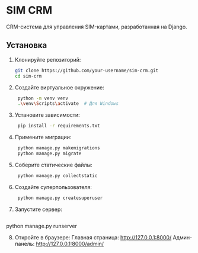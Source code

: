 # SIM CRM

CRM-система для управления SIM-картами, разработанная на Django.

## Установка

1. Клонируйте репозиторий:
   ```bash
   git clone https://github.com/your-username/sim-crm.git
   cd sim-crm


2. Создайте виртуальное окружение:
   ```bash
    python -m venv venv
    .\venv\Scripts\activate  # Для Windows

3. Установите зависимости:
   ```bash
    pip install -r requirements.txt

4. Примените миграции:
   ```bash
    python manage.py makemigrations
    python manage.py migrate

5. Соберите статические файлы:
   ```bash
    python manage.py collectstatic

6. Создайте суперпользователя:
   ```bash
    python manage.py createsuperuser

7. Запустите сервер:
   ```bash
python manage.py runserver

8. Откройте в браузере:
    Главная страница: http://127.0.0.1:8000/
    Админ-панель: http://127.0.0.1:8000/admin/

